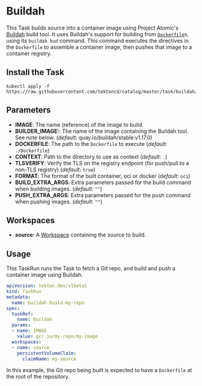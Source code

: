 # Buildah

This Task builds source into a container image using Project Atomic's
[Buildah](https://github.com/projectatomic/buildah) build tool. It uses
Buildah's support for building from
[`Dockerfile`](https://docs.docker.com/engine/reference/builder/)s, using its
`buildah bud` command. This command executes the directives in the `Dockerfile`
to assemble a container image, then pushes that image to a container registry.

## Install the Task

```
kubectl apply -f https://raw.githubusercontent.com/tektoncd/catalog/master/task/buildah/0.1/buildah.yaml
```

## Parameters

* **IMAGE**: The name (reference) of the image to build.
* **BUILDER_IMAGE:**: The name of the image containing the Buildah tool. See
  note below.  (_default:_ quay.io/buildah/stable:v1.17.0)
* **DOCKERFILE**: The path to the `Dockerfile` to execute (_default:_
  `./Dockerfile`)
* **CONTEXT**: Path to the directory to use as context (_default:_
  `.`)
* **TLSVERIFY**: Verify the TLS on the registry endpoint (for push/pull to a
  non-TLS registry) (_default:_ `true`)
* **FORMAT**: The format of the built container, oci or docker (_default:_
 `oci`)
* **BUILD_EXTRA_ARGS**: Extra parameters passed for the build command when
  building images. (_default:_ `""`)
* **PUSH_EXTRA_ARGS**: Extra parameters passed for the push command when
  pushing images. (_default:_ `""`)

## Workspaces

* **source**: A [Workspace](https://github.com/tektoncd/pipeline/blob/master/docs/workspaces.md) containing the source to build.

## Usage

This TaskRun runs the Task to fetch a Git repo, and build and push a container
image using Buildah.

```yaml
apiVersion: tekton.dev/v1beta1
kind: TaskRun
metadata:
  name: buildah-build-my-repo
spec:
  taskRef:
    name: buildah
  params:
  - name: IMAGE
    value: gcr.io/my-repo/my-image
  workspaces:
  - name: source
    persistentVolumeClaim:
      claimName: my-source
```

In this example, the Git repo being built is expected to have a `Dockerfile` at
the root of the repository.
